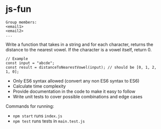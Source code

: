 # js-fun

```
Group members:
<email1>
<email2>
...
```

Write a function that takes in a string and for each character, returns the distance to the nearest vowel. If the character is a vowel itself, return 0.

```
// Example
const input = "abcde";
const result = distanceToNearestVowel(input); // should be [0, 1, 2, 1, 0];
```

- Only ES6 syntax allowed (convert any non ES6 syntax to ES6)
- Calculate time complexity
- Provide documentation in the code to make it easy to follow
- Write unit tests to cover possible combinations and edge cases

Commands for running:
- `npm start` runs `index.js`
- `npm test` runs tests in `main.test.js`
